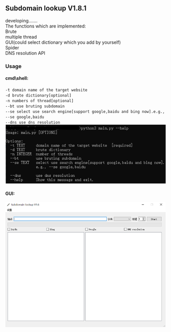 ## Subdomain lookup V1.8.1
developing.......  
The functions which are implemented:  
Brute  
multiple thread  
GUI(could select dictionary which you add by yourself)  
Spider  
DNS resolution API
### Usage
#### cmd\shell:
`-t domain name of the target website`  
`-d brute dictionary[optional]`  
`-n numbers of thread[optional]`  
`--bt use bruting subdomain`  
`--se select use search engine[support google,baidu and bing now].e.g., --se google,baidu`  
`--dns use dns resolution`   
![Demonstration](./img/cmd1.png)  

#### GUI:
![Demonstration](./img/gui1.png)

